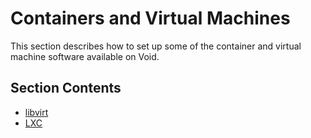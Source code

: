 # Containers and Virtual Machines

This section describes how to set up some of the container and virtual machine
software available on Void.

## Section Contents

- [libvirt](./libvirt.md)
- [LXC](./lxc.md)
